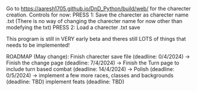 Go to 
https://aaresh1705.github.io/DnD_Python/build/web/
for the charecter creation.
Controls for now:
PRESS 1:
  Save the charecter as charecter name .txt (There is no way of changing the charecter name for now other than modefying the txt)
PRESS 2:
  Load a charecter .txt save


This program is still in VERY early beta and theres still LOTS of things that needs to be implemented!

ROADMAP (May change):
Finish charecter save file (deadline: 0/4/2024) -> 
Finish the change page (deadline: 7/4/2024) -> 
Finish the Turn page to include turn based combat (deadline: 14/4/2024) -> 
Polish (deadline: 0/5/2024) -> 
implement a few more races, classes and backgrounds (deadline: TBD)
implement feats (deadline: TBD)
